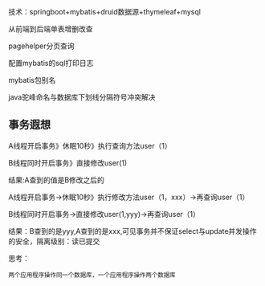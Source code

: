 技术：springboot+mybatis+druid数据源+thymeleaf+mysql

从前端到后端单表增删改查

pagehelper分页查询

配置mybatis的sql打印日志

mybatis包别名

java驼峰命名与数据库下划线分隔符号冲突解决

## 事务遐想

A线程开启事务》休眠10秒》执行查询方法user（1）

B线程同时开启事务》直接修改user(1)

结果:A查到的值是B修改之后的

A线程开启事务→休眠10秒》执行修改方法user（1，xxx）→再查询user（1）

B线程同时开启事务→直接修改user(1,yyy)→再查询user（1）

结果：B查到的是yyy,A查到的是xxx,可见事务并不保证select与update并发操作的安全，隔离级别：读已提交

思考：

    两个应用程序操作同一个数据库，一个应用程序操作两个数据库
